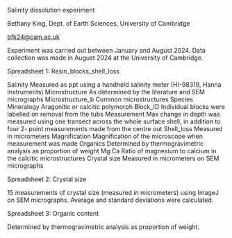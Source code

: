 Salinity dissolution experiment	

Bethany King, Dept. of Earth Sciences, University of Cambridge	

bfk24@cam.ac.uk	

Experiment was carried out between January and August 2024. Data collection was made in August 2024 at the University of Cambridge.	

Spreadsheet 1: Resin_blocks_shell_loss	
	
Salinity		Measured as ppt using a handheld salinity meter (HI-98319, Hanna Instruments)
Microstructure		As determined by the literature and SEM micrographs
Microstructure_b	Common microstructures
Species	
Mineralogy		Aragonitic or calcitic polymorph
Block_ID		Individual blocks were labelled on removal from the tubs
Measurement		Max change in depth was measured using one transect across the whole surface shell, in addition to four 2-			point measurements made from the centre out
Shell_loss		Measured in micrometers
Magnification		Magnification of the microscope when measurement was made
Organics		Determined by thermogravimetric analysis as proportion of weight
Mg:Ca			Ratio of magnesium to calcium in the calcitic microstructures
Crystal size		Measured in micrometers on SEM micrographs

Spreadsheet 2: Crystal size

15 measurements of crystal size (measured in micrometers) using ImageJ on SEM micrographs. Average and standard deviations were calculated.

Spreadsheet 3: Organic content

Determined by thermogravimetric analysis as proportion of weight. 
